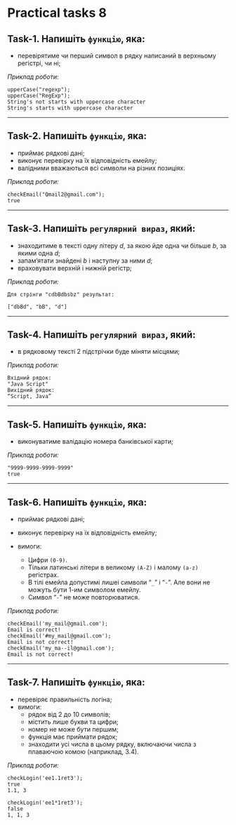 # Practical tasks 8

## **Task-1.** Напишіть `функцію`, яка:

- перевірятиме чи перший символ в рядку написаний в верхньому регістрі, чи ні;

_Приклад роботи:_

    upperCase("regexp");
    upperCase("RegExp");
    String's not starts with uppercase character
    String's starts with uppercase character

---

## **Task-2.** Напишіть `функцію`, яка:

- приймає рядкові дані;
- виконує перевірку на їх відповідність емейлу;
- валідними вважаються всі символи на різних позиціях.

_Приклад роботи:_

    checkEmail("Qmail2@gmail.com");
    true

---

## **Task-3.** Напишіть `регулярний вираз`, який:

- знаходитиме в тексті одну літеру *d*, за якою йде одна чи більше *b*, за якими одна *d*;
- запам’ятати знайдені *b* і наступну за ними *d*;
- враховувати верхній і нижній регістр;

_Приклад роботи:_

    Для стрінги "cdbBdbsbz" результат:

    ["dbBd", "bB", "d"]

---

## **Task-4.** Напишіть `регулярний вираз`, який:

- в рядковому тексті 2 підстрічки буде міняти місцями;

_Приклад роботи:_

    Вхідний рядок:
    "Java Script"
    Вихідний рядок:
    “Script, Java”

---

## **Task-5.** Напишіть `функцію`, яка:

- виконуватиме валідацію номера банківської карти;

_Приклад роботи:_

    "9999-9999-9999-9999"
    true

---

## **Task-6.** Напишіть `функцію`, яка:

- приймає рядкові дані;
- виконує перевірку на їх відповідність емейлу;
- вимоги:

  - Цифри `(0-9)`.
  - Тільки латинські літери в великому `(A-Z)` і малому `(a-z)` регістрах.
  - В тілі емейла допустимі лишеі символи “`_`” і “`-`”. Але вони не можуть бути 1-им символом емейлу.
  - Символ “`-`” не може повторюватися.

_Приклад роботи:_

    checkEmail('my_mail@gmail.com');
    Email is correct!
    checkEmail('#my_mail@gmail.com');
    Email is not correct!
    checkEmail('my_ma--il@gmail.com');
    Email is not correct!


---

## **Task-7.** Напишіть `функцію`, яка:

- перевіряє правильність логіна;
- вимоги:
  - рядок від 2 до 10 символів;
  - містить лише букви та цифри;
  - номер не може бути першим;
  - функція має приймати рядок;
  - знаходити усі числа в цьому рядку, включаючи числа з плаваючою комою (наприклад, 3.4).

_Приклад роботи:_

    checkLogin('ee1.1ret3');
    true
    1.1, 3

    checkLogin('ee1*1ret3');
    false
    1, 1, 3
